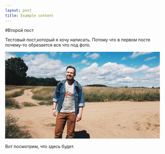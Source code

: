 ```yaml
---
layout: post
title: Example content
---
```


#Второй пост

Тестовый пост,который я хочу написать. Потому что в первом посте почему-то обрезается все что под фото. 

![](/assets/helloWorld/1.jpeg)

Вот посмотрим, что здесь будет.